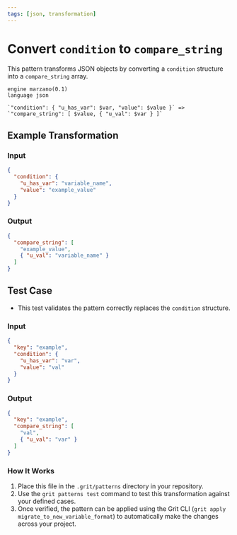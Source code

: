 ```yaml
---
tags: [json, transformation]
---
```


# Convert `condition` to `compare_string`

This pattern transforms JSON objects by converting a `condition` structure into
a `compare_string` array.

```grit
engine marzano(0.1)
language json

`"condition": { "u_has_var": $var, "value": $value }` => `"compare_string": [ $value, { "u_val": $var } ]`
```

## Example Transformation

### Input

```json
{
  "condition": {
    "u_has_var": "variable_name",
    "value": "example_value"
  }
}
```

### Output

```json
{
  "compare_string": [
    "example_value",
    { "u_val": "variable_name" }
  ]
}
```

## Test Case

- This test validates the pattern correctly replaces the `condition` structure.

### Input

```json
{
  "key": "example",
  "condition": {
    "u_has_var": "var",
    "value": "val"
  }
}
```

### Output

```json
{
  "key": "example",
  "compare_string": [
    "val",
    { "u_val": "var" }
  ]
}
```

### How It Works

1. Place this file in the `.grit/patterns` directory in your repository.
2. Use the `grit patterns test` command to test this transformation against your
   defined cases.
3. Once verified, the pattern can be applied using the Grit CLI
   (`grit apply migrate_to_new_variable_format`) to automatically make the
   changes across your project.
